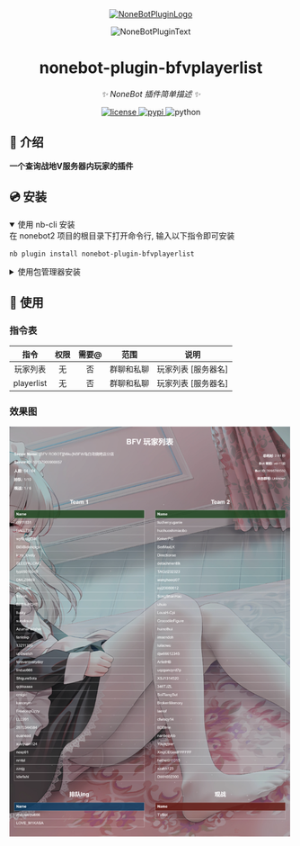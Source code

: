 <div align="center">
  <a href="https://v2.nonebot.dev/store"><img src="https://github.com/A-kirami/nonebot-plugin-template/blob/resources/nbp_logo.png" width="180" height="180" alt="NoneBotPluginLogo"></a>
  <br>
  <p><img src="https://github.com/A-kirami/nonebot-plugin-template/blob/resources/NoneBotPlugin.svg" width="240" alt="NoneBotPluginText"></p>
</div>

<div align="center">

# nonebot-plugin-bfvplayerlist

_✨ NoneBot 插件简单描述 ✨_


<a href="./LICENSE">
    <img src="https://img.shields.io/github/license/owner/nonebot-plugin-template.svg" alt="license">
</a>
<a href="https://pypi.python.org/pypi/nonebot-plugin-template">
    <img src="https://img.shields.io/pypi/v/nonebot-plugin-template.svg" alt="pypi">
</a>
<img src="https://img.shields.io/badge/python-3.9+-blue.svg" alt="python">

</div>


## 📖 介绍

**一个查询战地V服务器内玩家的插件**

## 💿 安装

<details open>
<summary>使用 nb-cli 安装</summary>
在 nonebot2 项目的根目录下打开命令行, 输入以下指令即可安装

~~~
nb plugin install nonebot-plugin-bfvplayerlist
~~~
</details>

<details>
<summary>使用包管理器安装</summary>
在 nonebot2 项目的插件目录下, 打开命令行, 根据你使用的包管理器, 输入相应的安装命令

<details>
<summary>pip</summary>

    pip install nonebot-plugin-bfvplayerlist
</details>
<details>
<summary>pdm</summary>

    pdm add nonebot-plugin-bfvplayerlist
</details>
<details>
<summary>poetry</summary>

    poetry add nonebot-plugin-bfvplayerlist
</details>
<details>
<summary>conda</summary>

    conda install nonebot-plugin-bfvplayerlist
</details>

打开 nonebot2 项目根目录下的 `pyproject.toml` 文件, 在 `[tool.nonebot]` 部分追加写入

    plugins = ["nonebot_plugin_bfvplayerlist"]

</details>


## 🎉 使用
### 指令表
| 指令 | 权限 | 需要@ | 范围 | 说明 |
|:-----:|:----:|:----:|:----:|:----:|
| 玩家列表 | 无 | 否 | 群聊和私聊 | 玩家列表 [服务器名]  |
| playerlist | 无 | 否 | 群聊和私聊 | 玩家列表 [服务器名]  |
### 效果图

<img src="https://github.com/LLbuxudong/nonebot-plugin-bfvplayerlist/blob/master/image.png" width="500" alt="Ciallo">

